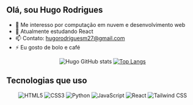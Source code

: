 ## Olá, sou Hugo Rodrigues

- 👀 Me interesso por computação em nuvem e desenvolvimento web
- 🌱 Atualmente estudando React
- 📫 Contato: [hugorodriguesm27@gmail.com](mailto:hugorodriguesm27@gmail.com)
- ⚡ Eu gosto de bolo e café

<p align="center">
  <img
    src="https://github-readme-stats.vercel.app/api?username=apenas1hugo&show_icons=true&theme=radical"
    alt="Hugo GitHub stats"
  />
  <a href="https://github.com/anuraghazra/github-readme-stats">
    <img
      src="https://github-readme-stats.vercel.app/api/top-langs/?username=apenas1hugo&layout=compact&theme=radical"
      alt="Top Langs"
    />
  </a>
</p>

## Tecnologias que uso

<p align="center">
  <img
    src="https://img.shields.io/badge/HTML5-E34F26?style=for-the-badge&logo=html5&logoColor=white"
    alt="HTML5"
  />
  <img
    src="https://img.shields.io/badge/CSS3-1572B6?style=for-the-badge&logo=css3&logoColor=white"
    alt="CSS3"
  />
  <img
    src="https://img.shields.io/badge/Python-14354C?style=for-the-badge&logo=python&logoColor=white"
    alt="Python"
  />
  <img
    src="https://img.shields.io/badge/JavaScript-F7DF1E?style=for-the-badge&logo=javascript&logoColor=black"
    alt="JavaScript"
  />
  <img
    src="https://img.shields.io/badge/React-%2320232a?style=for-the-badge&logo=react&logoColor=%2361DAFB"
    alt="React"
  />
  <img
    src="https://img.shields.io/badge/TailwindCSS-%2338B2AC?style=for-the-badge&logo=tailwind-css&logoColor=white"
    alt="Tailwind CSS"
  />
</p>
